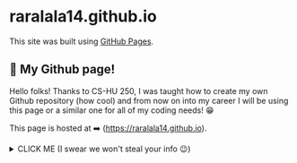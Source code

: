 # raralala14.github.io
This site was built using [GitHub Pages](https://pages.github.com/).


## 📍 My Github page!
Hello folks! Thanks to CS-HU 250, I was taught how to 
create my own Github repository (how cool) and from
now on into my career I will be using this page or
a similar one for all of my coding needs! 😁

This page is hosted at ➡️ (https://raralala14.github.io).

<details><summary>CLICK ME (I swear we won't steal your info 😉) </summary>
<p>

We can hide anything, even code!


   "Happy to have my own page"


</p>
</details>
